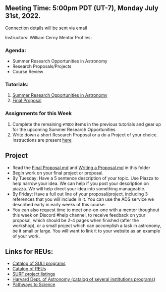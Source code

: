 ## Meeting Time: 5:00pm PDT (UT-7), Monday July 31st, 2022.
Connection details will be sent via email

Instructors: William Cerny
Mentor Profiles:

### Agenda:
* Summer Research Opportunities in Astronomy
* Research Proposals/Projects
* Course Review


### Tutorials:
1. [Summer Research Opportunities in Astronomy](https://www.youtube.com/watch?v=tV5-tIA3KKI)
2. [Final Proposal]()

### Assignments for this Week

1. Complete the remaining `#TODO` items in the previous tutorials and gear up for the upcoming Summer Research Opportunities
2. Write down a short Research Proposal or a do a Project of your choice. Instructions are present [here]()


## Project
* Read the [Final Proposal.md]() and [Writing a Proposal.md]() in this folder
* Begin work on your final project or proposal.
* By Tuesday: Have a 5 sentence description of your topic. Use Piazza to help narrow your idea. We can help if you post your description on piazza. We will help direct your idea into something manageable.
* By Friday: Have a full out line of your proposal/project, including 3 references that you will include in it. You can use the ADS service we described early in early weeks of this course.
* You can also request time to meet one-on-one with a mentor thoughout this week on Discord #help channel, to receive feedback on your proposal, which should be 2-4 pages when finished (after the workshop), or a small project which can accomplish a task in astronomy, be it small or large. You will want to link it to your website as an example of your work.


## Links for REUs:
* [Catalog of SULI programs](https://science.osti.gov/wdts/suli/How-to-Apply/Selecting-a-Host-DOE-Laboratory)
* [Catalog of REUs](https://www.nsf.gov/crssprgm/reu/list_result.jsp?unitid=5045)
* [SURF project listings](http://announcements.surf.caltech.edu/index.cfm?event=ShowAOPublicList&inFrame=&type=SURF&formType=AO_CIT)
* [Harvard Dept. of Astronomy (catalog of several institutions programs)](https://astronomy.fas.harvard.edu/research-opportunities-undergraduates)
* [Pathways to Science](https://www.pathwaystoscience.org/)